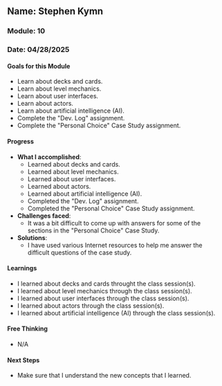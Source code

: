## Name: Stephen Kymn
### Module: 10

### Date: 04/28/2025

#### Goals for this Module
- Learn about decks and cards.
- Learn about level mechanics.
- Learn about user interfaces.
- Learn about actors.
- Learn about artificial intelligence (AI).
- Complete the "Dev. Log" assignment.
- Complete the "Personal Choice" Case Study assignment.

#### Progress
- **What I accomplished**:
  - Learned about decks and cards.
  - Learned about level mechanics.
  - Learned about user interfaces.
  - Learned about actors.
  - Learned about artificial intelligence (AI).
  - Completed the "Dev. Log" assignment.
  - Completed the "Personal Choice" Case Study assignment.
- **Challenges faced**:
  - It was a bit difficult to come up with answers for some of the sections in the "Personal Choice" Case Study.
- **Solutions**:
  - I have used various Internet resources to help me answer the difficult questions of the case study.

#### Learnings
- I learned about decks and cards throught the class session(s).
- I learned about level mechanics through the class session(s).
- I learned about user interfaces through the class session(s).
- I learned about actors through the class session(s).
- I learned about artificial intelligence (AI) through the class session(s).

#### Free Thinking
- N/A

#### Next Steps
- Make sure that I understand the new concepts that I learned.
